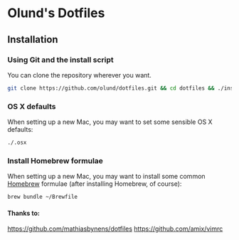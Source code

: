 Olund's Dotfiles
===============


## Installation

### Using Git and the install script

You can clone the repository wherever you want.

```bash
git clone https://github.com/olund/dotfiles.git && cd dotfiles && ./install.sh
```

### OS X defaults

When setting up a new Mac, you may want to set some sensible OS X defaults:

```bash
./.osx
```


### Install Homebrew formulae

When setting up a new Mac, you may want to install some common [Homebrew](http://brew.sh/) formulae (after installing Homebrew, of course):

```bash
brew bundle ~/Brewfile
```

#### Thanks to:
https://github.com/mathiasbynens/dotfiles
https://github.com/amix/vimrc
